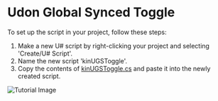# Udon Global Synced Toggle

To set up the script in your project, follow these steps:

1. Make a new U# script by right-clicking your project and selecting 'Create/U# Script'.
2. Name the new script 'kinUGSToggle'.
3. Copy the contents of [kinUGSToggle.cs](https://raw.githubusercontent.com/Kinashii/Udon-Global-Synced-Toggle/main/kinUGSToggle.cs) and paste it into the newly created script.

![Tutorial Image](https://cdn.discordapp.com/attachments/922280244264697857/1094940178738577499/image.png)
